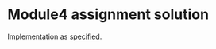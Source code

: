 # Module4 assignment solution

Implementation as [specified](https://github.com/jhu-ep-coursera/fullstack-course5/blob/master/assignments/assignment4/Assignment-4.md).
